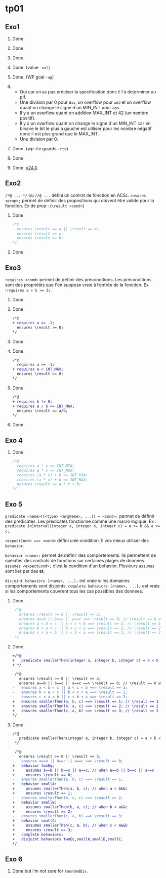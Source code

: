# tp01

## Exo1

1. Done.
2. Done.
3. Done.
4. Done. (value `-val`)
5. Done. (WP goal `-wp`)
6.
   * Oui car on as pas préciser la specification donc il l'a determiner au pif.
   * Une division par 0 pour `div`, un overflow pour `add` et un overflow quant on change le signe d'un MIN_INT pour `aps`.
   * Il y a un overflow quant on addition MAX_INT et 42 (un nombre positif).
   * Il y a un overflow quant on change le signe d'un MIN_INT car en binaire le bit le plus a gauche est utiliser pour les nombre négatif donc il est plus grand que le MAX_INT.
   * Une division par 0.

7. Done. (wp-rte guards `-rte`)
8. Done.
9. Done. [v24.0](https://www.frama-c.com/fc-versions/chromium.html)

## Exo2

`/*@ ... */` ou `//@ ...` défini un contrat de fonction en ACSL.
`ensures <prop>;` permet de définir des propositions qui doivent être valide pour la fonction.
Ex de prop : (`\result <cond>`)

1. Done.

    ```c
    /*@
      ensures \result == a || \result == b;
      ensures \result >= a;
      ensures \result >= b;
    */
    ```

2. Done.

## Exo3

`requires <cond>` permet de définir des préconditions. Les préconditions sont des propriétés que l'on suppose vraie à l’entrée de la fonction. Ex :`requires a + b >= 3;`.

1. Done.
2. Done.

    ```diff
    /*@
    + requires a >= -1;
      ensures \result >= 0;
    */
    ```

3. Done.
4. Done.

    ```diff
    /*@
      requires a >= -1;
    + requires a < INT_MAX;
      ensures \result >= 0;
    */
    ```

5. Done.

    ```diff
    /*@
    + requires b != 0;
    + requires a / b <= INT_MAX;
      ensures \result == a/b;
    */
    ```

6. Done.

## Exo 4

1. Done.

   ```c
   /*@
     requires a * x >= INT_MIN;
     requires a * x <= INT_MAX;
     requires (a * x) + b >= INT_MIN;
     requires (a * x) + b <= INT_MAX;
     ensures \result == a * x + b;
   */
   ```

## Exo 5

`predicate <name>([<type> <argName>, ...]) = <cond>;` permet de définir des predicates.
Les predicates fonctionne comme une macro logique.
Ex : `predicate inInterval(integer a, integer b, integer c) = a >= b && a <= c;`.

`<expectCond> ==> <cond>` défini unie condition. Il vos mieux utiliser des `behavior`.

`behavior <name>:` permet de définir des comportements. ils permettent de spécifier des contrats de fonctions sur certaines plages de données.
`assumes <expectCond>;` c'est la condition d'un behavior. Plusieurs `assumes` sont lier par des **et**.

`disjoint behaviors [<name>, ...];` est vraie si les domaines comportements sont disjoints.
`complete behaviors [<name>, ...];` est vraie si les comportements couvrent tous les cas possibles des données.

1. Done.

   ```c
    /*@
      ensures \result >= 0 || \result <= 3;
      ensures a==b || b==c || a==c ==> \result == 0; // \result == 0 when a==b || b==c || a==c
      ensures a < b < c || a < c < b ==> \result == 1; // \result == 1 when a < b&&c
      ensures b < a < c || b < c < a ==> \result == 2; // \result == 2 when b < a&&c
      ensures c < a < b || c < b < a ==> \result == 3; // \result == 3 when c < a&&b
    */
   ```

2. Done.

   ```diff
   +/*@
   +   predicate smallerThen(integer a, integer b, integer c) = a < b < c || a < c < b; // a < b&&c
   + */

    /*@
      ensures \result >= 0 || \result <= 3;
      ensures a==b || b==c || a==c ==> \result == 0; // \result == 0 when a==b || b==c || a==c
   -   ensures a < b < c || a < c < b ==> \result == 1;
   -   ensures b < a < c || b < c < a ==> \result == 2;
   -   ensures c < a < b || c < b < a ==> \result == 3;
   +   ensures smallerThen(a, b, c) ==> \result == 1; // \result == 1 when a < b&&c
   +   ensures smallerThen(b, a, c) ==> \result == 2; // \result == 2 when b < a&&c
   +   ensures smallerThen(c, a, b) ==> \result == 3; // \result == 3 when c < a&&b
   */
   ```

3. Done.

   ```diff
   /*@
      predicate smallerThen(integer a, integer b, integer c) = a < b < c || a < c < b; // a < b&&c
    */

    /*@
      ensures \result >= 0 || \result <= 3;
   -   ensures a==b || b==c || a==c ==> \result == 0;
   +   behavior twoEq:
   +     assumes a==b || b==c || a==c; // when a==b || b==c || a==c
   +     ensures \result == 0;
   -   ensures smallerThen(a, b, c) ==> \result == 1;
   +   behavior smallA:
   +     assumes smallerThen(a, b, c); // when a < b&&c
   +     ensures \result == 1;
   -   ensures smallerThen(b, a, c) ==> \result == 2;
   +   behavior smallB:
   +     assumes smallerThen(b, a, c); // when b < a&&c
   +     ensures \result == 2;
   -   ensures smallerThen(c, a, b) ==> \result == 3;
   +   behavior smallC:
   +     assumes smallerThen(c, a, b); // when c < a&&b
   +     ensures \result == 3;
   +   complete behaviors;
   +   disjoint behaviors twoEq,smallA,smallB,smallC;
   */

   ```

## Exo 6

1. Done but i'm not sure for `roundedDiv`.
